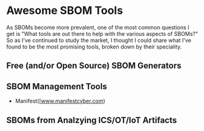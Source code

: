 # Awesome SBOM Tools

As SBOMs become more prevalent, one of the most common questions I get is "What tools are out there to help with the various aspects of SBOMs?" So as I've continued to study the market, I thought I could share what I've found to be the most promising tools, broken down by their speciality.


## Free (and/or Open Source) SBOM Generators



## SBOM Management Tools
- Manifest([www.manifestcyber.com)


## SBOMs from Analzying ICS/OT/IoT Artifacts



